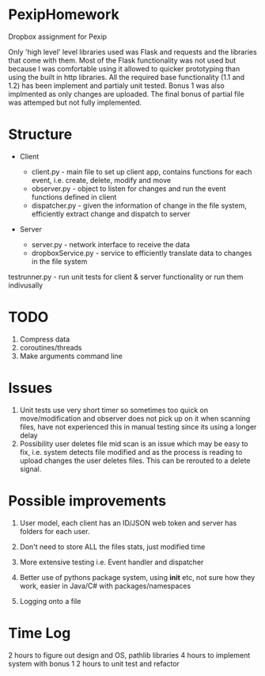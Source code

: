 # PexipHomework
Dropbox assignment for Pexip

Only 'high level' level libraries used was Flask and requests and the libraries that come with them.
Most of the Flask functionality was not used but because I was comfortable using it allowed to quicker prototyping than using the built in http libraries.
All the required base functionality (1.1 and 1.2) has been implement and partialy unit tested. 
Bonus 1 was also implmented as only changes are uploaded. The final bonus of partial file was attemped but not fully implemented.

# Structure
* Client
    * client.py - main file to set up client app, contains functions for each event, i.e. create, delete, modify and move
    * observer.py - object to listen for changes and run the event functions defined in client
    * dispatcher.py - given the information of change in the file system, efficiently extract change and dispatch to server

* Server
    * server.py - network interface to receive the data
    * dropboxService.py - service to efficiently translate data to changes in the file system

testrunner.py - run unit tests for client & server functionality or run them indivusally 

# TODO
1. Compress data
2. coroutines/threads
3. Make arguments command line

# Issues
1. Unit tests use very short timer so sometimes too quick on move/modification and observer does not pick up on it when scanning files, 
have not experienced this in manual testing since its using a longer delay
2. Possibility user deletes file mid scan is an issue which may be easy to fix, i.e. system detects file modified and as the process is reading to upload changes the user deletes files.
This can be rerouted to a delete signal.

# Possible improvements
1. User model, each client has an ID/JSON web token and server has folders for each user.

3. Don't need to store ALL the files stats, just modified time
4. More extensive testing i.e. Event handler and dispatcher
5. Better use of pythons package system, using __init__ etc, not sure how they work, easier in Java/C# with packages/namespaces
6. Logging onto a file

# Time Log
2 hours to figure out design and OS, pathlib libraries
4 hours to implement system with bonus 1
2 hours to unit test and refactor